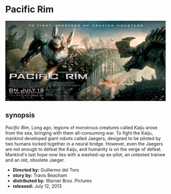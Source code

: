 
# Pacific Rim
![alt text](PacificRim.jpg)

## synopsis

*Pacific Rim*, Long ago, legions of monstrous creatures called Kaiju arose from the sea, bringing with them all-consuming war. To fight the Kaiju, mankind developed giant robots called Jaegers, designed to be piloted by two humans locked together in a neural bridge. However, even the Jaegers are not enough to defeat the Kaiju, and humanity is on the verge of defeat. Mankind's last hope now lies with a washed-up ex-pilot, an untested trainee and an old, obsolete Jaeger.


- **Directed by:**  Guillermo del Toro
- **story by:**  Travis Beacham
- **distributed by:**  Warner Bros. Pictures
- **released:**  July 12, 2013
